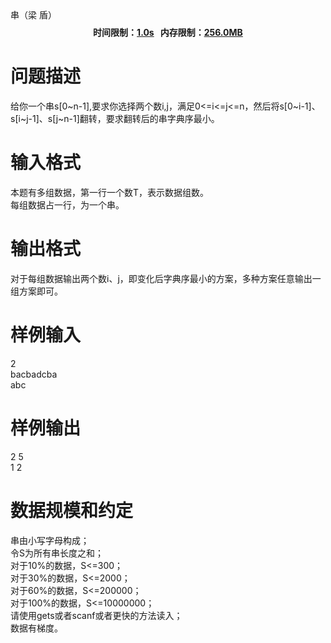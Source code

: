 
<meta http-equiv="Content-Type" content="text/html; charset=utf-8"/>
<link type="text/css" href="../../css/Tsinsen2011.css" rel="stylesheet"/>
<div class="probtitle" id="ptit">
串（梁 盾）
</div>
<div style="text-align:center;font-size:14px;vertical-align:middle;" id="pres">
<div style="font-weight:bold;margin:8px 0px 6px;">
时间限制：<span style="text-decoration:underline;">1.0s</span>   内存限制：<span style="text-decoration:underline;">256.0MB</span> 
</div>
</div>
<div id="psrc" style="margin-top:20px;display:none;">
<div class="pdsec">
试题来源
</div>
<div class="pdcont">
</div>
</div>
<div id="pcont1" style="margin-top:20px;display:block;">

# 问题描述


<div class="pdcont">
给你一个串s[0~n-1],要求你选择两个数i,j，满足0&lt;=i&lt;=j&lt;=n，然后将s[0~i-1]、s[i~j-1]、s[j~n-1]翻转，要求翻转后的串字典序最小。<br/>
</div>

# 输入格式


<div class="pdcont">
本题有多组数据，第一行一个数T，表示数据组数。<br/>
每组数据占一行，为一个串。<br/>
</div>

# 输出格式


<div class="pdcont">
对于每组数据输出两个数i、j，即变化后字典序最小的方案，多种方案任意输出一组方案即可。<br/>
</div>

# 样例输入


<div class="pddata">
2<br/>
bacbadcba<br/>
abc<br/>
</div>

# 样例输出


<div class="pddata">
2 5<br/>
1 2<br/>
</div>

# 数据规模和约定


<div class="pdcont">
串由小写字母构成；<br/>
令S为所有串长度之和；<br/>
对于10%的数据，S&lt;=300；<br/>
对于30%的数据，S&lt;=2000；<br/>
对于60%的数据，S&lt;=200000；<br/>
对于100%的数据，S&lt;=10000000；<br/>
请使用gets或者scanf或者更快的方法读入；<br/>
数据有梯度。<br/>
</div>
</div>
